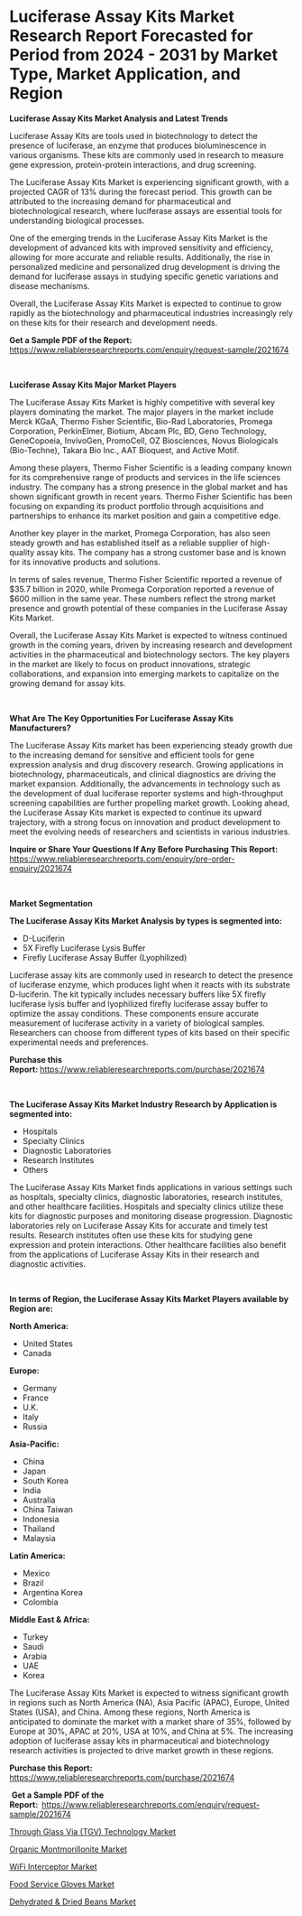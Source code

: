 <p><h1>Luciferase Assay Kits Market Research Report Forecasted for Period from 2024 -  2031 by Market Type, Market Application, and Region</h1></p><p><strong>Luciferase Assay Kits Market Analysis and Latest Trends</strong></p>
<p><p>Luciferase Assay Kits are tools used in biotechnology to detect the presence of luciferase, an enzyme that produces bioluminescence in various organisms. These kits are commonly used in research to measure gene expression, protein-protein interactions, and drug screening.</p><p>The Luciferase Assay Kits Market is experiencing significant growth, with a projected CAGR of 13% during the forecast period. This growth can be attributed to the increasing demand for pharmaceutical and biotechnological research, where luciferase assays are essential tools for understanding biological processes.</p><p>One of the emerging trends in the Luciferase Assay Kits Market is the development of advanced kits with improved sensitivity and efficiency, allowing for more accurate and reliable results. Additionally, the rise in personalized medicine and personalized drug development is driving the demand for luciferase assays in studying specific genetic variations and disease mechanisms.</p><p>Overall, the Luciferase Assay Kits Market is expected to continue to grow rapidly as the biotechnology and pharmaceutical industries increasingly rely on these kits for their research and development needs.</p></p>
<p><strong>Get a Sample PDF of the Report:&nbsp;</strong> <a href="https://www.reliableresearchreports.com/enquiry/request-sample/2021674">https://www.reliableresearchreports.com/enquiry/request-sample/2021674</a></p>
<p>&nbsp;</p>
<p><strong>Luciferase Assay Kits Major Market Players</strong></p>
<p><p>The Luciferase Assay Kits Market is highly competitive with several key players dominating the market. The major players in the market include Merck KGaA, Thermo Fisher Scientific, Bio-Rad Laboratories, Promega Corporation, PerkinElmer, Biotium, Abcam Plc, BD, Geno Technology, GeneCopoeia, InvivoGen, PromoCell, OZ Biosciences, Novus Biologicals (Bio-Techne), Takara Bio Inc., AAT Bioquest, and Active Motif.</p><p>Among these players, Thermo Fisher Scientific is a leading company known for its comprehensive range of products and services in the life sciences industry. The company has a strong presence in the global market and has shown significant growth in recent years. Thermo Fisher Scientific has been focusing on expanding its product portfolio through acquisitions and partnerships to enhance its market position and gain a competitive edge.</p><p>Another key player in the market, Promega Corporation, has also seen steady growth and has established itself as a reliable supplier of high-quality assay kits. The company has a strong customer base and is known for its innovative products and solutions.</p><p>In terms of sales revenue, Thermo Fisher Scientific reported a revenue of $35.7 billion in 2020, while Promega Corporation reported a revenue of $600 million in the same year. These numbers reflect the strong market presence and growth potential of these companies in the Luciferase Assay Kits Market.</p><p>Overall, the Luciferase Assay Kits Market is expected to witness continued growth in the coming years, driven by increasing research and development activities in the pharmaceutical and biotechnology sectors. The key players in the market are likely to focus on product innovations, strategic collaborations, and expansion into emerging markets to capitalize on the growing demand for assay kits.</p></p>
<p>&nbsp;</p>
<p><strong>What Are The Key Opportunities For Luciferase Assay Kits Manufacturers?</strong></p>
<p><p>The Luciferase Assay Kits market has been experiencing steady growth due to the increasing demand for sensitive and efficient tools for gene expression analysis and drug discovery research. Growing applications in biotechnology, pharmaceuticals, and clinical diagnostics are driving the market expansion. Additionally, the advancements in technology such as the development of dual luciferase reporter systems and high-throughput screening capabilities are further propelling market growth. Looking ahead, the Luciferase Assay Kits market is expected to continue its upward trajectory, with a strong focus on innovation and product development to meet the evolving needs of researchers and scientists in various industries.</p></p>
<p><strong>Inquire or Share Your Questions If Any Before Purchasing This Report:</strong> <a href="https://www.reliableresearchreports.com/enquiry/pre-order-enquiry/2021674">https://www.reliableresearchreports.com/enquiry/pre-order-enquiry/2021674</a></p>
<p>&nbsp;</p>
<p><strong>Market Segmentation</strong></p>
<p><strong>The Luciferase Assay Kits Market Analysis by types is segmented into:</strong></p>
<p><ul><li>D-Luciferin</li><li>5X Firefly Luciferase Lysis Buffer</li><li>Firefly Luciferase Assay Buffer (Lyophilized)</li></ul></p>
<p><p>Luciferase assay kits are commonly used in research to detect the presence of luciferase enzyme, which produces light when it reacts with its substrate D-luciferin. The kit typically includes necessary buffers like 5X firefly luciferase lysis buffer and lyophilized firefly luciferase assay buffer to optimize the assay conditions. These components ensure accurate measurement of luciferase activity in a variety of biological samples. Researchers can choose from different types of kits based on their specific experimental needs and preferences.</p></p>
<p><strong>Purchase this Report:&nbsp;</strong><a href="https://www.reliableresearchreports.com/purchase/2021674">https://www.reliableresearchreports.com/purchase/2021674</a></p>
<p>&nbsp;</p>
<p><strong>The Luciferase Assay Kits Market Industry Research by Application is segmented into:</strong></p>
<p><ul><li>Hospitals</li><li>Specialty Clinics</li><li>Diagnostic Laboratories</li><li>Research Institutes</li><li>Others</li></ul></p>
<p><p>The Luciferase Assay Kits Market finds applications in various settings such as hospitals, specialty clinics, diagnostic laboratories, research institutes, and other healthcare facilities. Hospitals and specialty clinics utilize these kits for diagnostic purposes and monitoring disease progression. Diagnostic laboratories rely on Luciferase Assay Kits for accurate and timely test results. Research institutes often use these kits for studying gene expression and protein interactions. Other healthcare facilities also benefit from the applications of Luciferase Assay Kits in their research and diagnostic activities.</p></p>
<p>&nbsp;</p>
<p><strong>In terms of Region, the Luciferase Assay Kits Market Players available by Region are:</strong></p>
<p>
    <p> <strong> North America: </strong>
        <ul>
            <li>United States</li>
            <li>Canada</li>
        </ul>
        </p> 
    <p> <strong> Europe: </strong>
        <ul>
            <li>Germany</li>
            <li>France</li>
            <li>U.K.</li>
            <li>Italy</li>
            <li>Russia</li>
        </ul>
        </p> 
    <p> <strong> Asia-Pacific: </strong>
        <ul>
            <li>China</li>
            <li>Japan</li>
            <li>South Korea</li>
            <li>India</li>
            <li>Australia</li>
            <li>China Taiwan</li>
            <li>Indonesia</li>
            <li>Thailand</li>
            <li>Malaysia</li>
        </ul>
        </p> 
    <p> <strong> Latin America: </strong>
        <ul>
            <li>Mexico</li>
            <li>Brazil</li>
            <li>Argentina Korea</li>
            <li>Colombia</li>
        </ul>
        </p> 
    <p> <strong> Middle East & Africa: </strong>
        <ul>
            <li>Turkey</li>
            <li>Saudi</li>
            <li>Arabia</li>
            <li>UAE</li>
            <li>Korea</li>
        </ul>
    </p>
    </p>
<p><p>The Luciferase Assay Kits Market is expected to witness significant growth in regions such as North America (NA), Asia Pacific (APAC), Europe, United States (USA), and China. Among these regions, North America is anticipated to dominate the market with a market share of 35%, followed by Europe at 30%, APAC at 20%, USA at 10%, and China at 5%. The increasing adoption of luciferase assay kits in pharmaceutical and biotechnology research activities is projected to drive market growth in these regions.</p></p>
<p><strong>Purchase this Report: </strong><a href="https://www.reliableresearchreports.com/purchase/2021674">https://www.reliableresearchreports.com/purchase/2021674</a></p>
<p>&nbsp;<strong>Get a Sample PDF of the Report:&nbsp;&nbsp;</strong><a href="https://www.reliableresearchreports.com/enquiry/request-sample/2021674">https://www.reliableresearchreports.com/enquiry/request-sample/2021674</a></p>
<p><strong></strong></p>
<p><p><a href="https://acidic-farm-354.notion.site/Through-Glass-Via-TGV-Technology-Market-Growth-Market-Trends-COVID-19-Impact-and-Forecasts-for--f42abae91dd646de9f51a282da00629a">Through Glass Via (TGV) Technology Market</a></p><p><a href="https://view.publitas.com/reportprime-1/organic-montmorillonite-market-size-and-growth-market-segmentation-regional-and-country-breakdowns-and-market-trends-for-period-from-2024-2031/">Organic Montmorillonite Market</a></p><p><a href="https://view.publitas.com/reportprime-1/wifi-interceptor-market-analysis-examines-its-scope-on-growth-opportunities-and-forecasted-trends-spanning-from-2024-to-2031/">WiFi Interceptor Market</a></p><p><a href="https://glittery-fuchsia-86a.notion.site/Food-Service-Gloves-Market-Size-Market-Trends-and-Growth-Outlook-forecasted-for-period-from-2024-t-01b5d98b9fdc46cdbfe03f9cb410b57b">Food Service Gloves Market</a></p><p><a href="https://glittery-fuchsia-86a.notion.site/Dehydrated-Dried-Beans-Market-Size-Evaluating-its-Market-Trends-Growth-and-Projections-2024-2-9d3fb01e9f02444881787908e3dc2b91">Dehydrated & Dried Beans Market</a></p></p>
